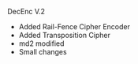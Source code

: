 DecEnc V.2

- Added Rail-Fence Cipher Encoder
- Added Transposition Cipher
- md2 modified
- Small changes
